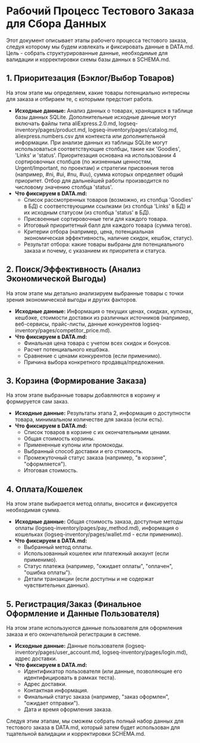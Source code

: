# Рабочий Процесс Тестового Заказа для Сбора Данных

Этот документ описывает этапы рабочего процесса тестового заказа, следуя которому мы будем извлекать и фиксировать данные в DATA.md. Цель - собрать структурированные данные, необходимые для валидации и корректировки схемы базы данных в SCHEMA.md.

## 1. Приоритезация (Бэклог/Выбор Товаров)

На этом этапе мы определяем, какие товары потенциально интересны для заказа и отбираем те, с которыми предстоит работа.
*   **Исходные данные:** Анализ данных о товарах, хранящихся в таблице базы данных SQLite. Дополнительные исходные данные могут включать файлы типа aliExpress.2.0.md, logseq-inventory/pages/product.md, logseq-inventory/pages/catalog.md, aliexpress.numbers.csv для контекста или дополнительной информации. При анализе данных из таблицы SQLite могут использоваться соответствующие столбцы, такие как 'Goodies', 'Links' и 'status'. Приоритезация основана на использовании 4 сортировочных столбцов (по жизненным ценностям, Urgent/Important, по проектам) и стратегии присвоения тегов (например, #ni, #ui, #nu, #uu), сумма которых определяет общий приоритет. Отбор для дальнейшей работы производится по числовому значению столбца 'status'.
*   **Что фиксируем в DATA.md:**
    *   Список рассмотренных товаров (возможно, из столбца 'Goodies' в БД) с соответствующими ссылками (из столбца 'Links' в БД) и их исходным статусом (из столбца 'status' в БД).
    *   Присвоенные сортировочные теги для каждого товара.
    *   Итоговый приоритетный балл для каждого товара (сумма тегов).
    *   Критерии отбора (например, цена, потенциальная экономическая эффективность, наличие скидок, кешбэк, статус).
    *   Результат отбора: какие товары выбраны для потенциального заказа и почему, с указанием их приоритета и статуса.

## 2. Поиск/Эффективность (Анализ Экономической Выгоды)

На этом этапе мы детально анализируем выбранные товары с точки зрения экономической выгоды и других факторов.
*   **Исходные данные:** Информация о текущих ценах, скидках, купонах, кешбэке, стоимости доставки из различных источников (например, веб-сервисы, прайс-листы, данные конкурентов logseq-inventory/pages/competitor_price.md).
*   **Что фиксируем в DATA.md:**
    *   Финальная цена товара с учетом всех скидок и бонусов.
    *   Расчет потенциального кешбэка.
    *   Сравнение с ценами конкурентов (если применимо).
    *   Причина выбора конкретного продавца/предложения.

## 3. Корзина (Формирование Заказа)

На этом этапе выбранные товары добавляются в корзину и формируется сам заказ.
*   **Исходные данные:** Результаты этапа 2, информация о доступности товара, минимальном количестве для заказа (если есть).
*   **Что фиксируем в DATA.md:**
    *   Список товаров в корзине с их окончательными ценами.
    *   Общая стоимость корзины.
    *   Примененные купоны или промокоды.
    *   Выбранный способ доставки и его стоимость.
    *   Промежуточный статус заказа (например, "в корзине", "оформляется").
    *   Итоговая стоимость.

## 4. Оплата/Кошелек

На этом этапе выбирается метод оплаты, вносится и фиксируется необходимая сумма.
*   **Исходные данные:** Общая стоимость заказа, доступные методы оплаты (logseq-inventory/pages/pay_method.md), информация о кошельках (logseq-inventory/pages/wallet.md - если применимо).
*   **Что фиксируем в DATA.md:**
    *   Выбранный метод оплаты.
    *   Использованный кошелек или платежный аккаунт (если применимо).
    *   Статус платежа (например, "ожидает оплаты", "оплачен", "ошибка оплаты").
    *   Детали транзакции (если доступны и не содержат чувствительных данных).

## 5. Регистрация/Заказ (Финальное Оформление и Данные Пользователя)

На этом этапе используются данные пользователя для оформления заказа и его окончательной регистрации в системе.
*   **Исходные данные:** Данные пользователя (logseq-inventory/pages/user_account.md, logseq-inventory/pages/login.md), адрес доставки.
*   **Что фиксируем в DATA.md:**
    *   Идентификатор пользователя (или данные, позволяющие его идентифицировать в рамках теста).
    *   Адрес доставки.
    *   Контактная информация.
    *   Финальный статус заказа (например, "заказ оформлен", "ожидает отправки").
    *   Дата и время оформления заказа.

Следуя этим этапам, мы сможем собрать полный набор данных для тестового заказа в DATA.md, который затем будет использован для тщательной валидации и корректировки SCHEMA.md.
